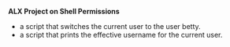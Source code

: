 **ALX Project on Shell Permissions**
- a script that switches the current user to the user betty.
- a script that prints the effective username for the current user.
